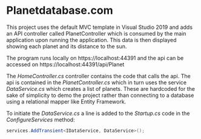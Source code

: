 # Planetdatabase.com

This project uses the default MVC template in Visual Studio 2019 and adds an API controller called PlanetController which is consumed by the main application upon running the application.  This data is then displayed showing each planet and its distance to the sun.

The program runs locally on https://localhost:44391 and the api can be accessed on https://localhost:44391/api/Planet

The *HomeController.cs* controller contains the code that calls the api.  The api is contained in the *PlanetController.cs* which in turn uses the service *DataService.cs* which creates a list of planets.  These are hardcoded for the sake of simplicity to demo the project rather than connecting to a database using a relational mapper like Entity Framework.

To initiate the *DataService.cs* a line is added to the *Startup.cs* code in the *ConfigureServices* method:

````cs
services.AddTransient<IDataService, DataService>();
````
